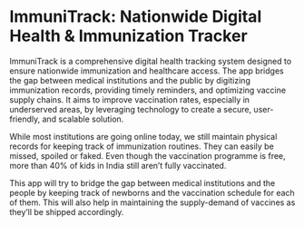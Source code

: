 # ImmuniTrack: Nationwide Digital Health & Immunization Tracker
ImmuniTrack is a comprehensive digital health tracking system designed to ensure nationwide immunization and healthcare access. The app bridges the gap between medical institutions and the public by digitizing immunization records, providing timely reminders, and optimizing vaccine supply chains. It aims to improve vaccination rates, especially in underserved areas, by leveraging technology to create a secure, user-friendly, and scalable solution.

While most institutions are going online today, we still maintain physical records for keeping track of immunization routines. They can easily be missed, spoiled or faked. 
Even though the vaccination programme is free, more than 40% of kids in India still aren’t fully vaccinated. 

This app will try to bridge the gap between medical institutions and the people by keeping track of newborns and the vaccination schedule for each of them. This will also help in maintaining the supply-demand of vaccines as they’ll be shipped accordingly.
